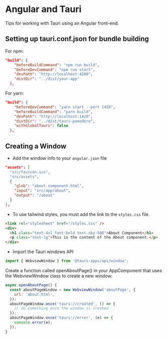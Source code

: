 # Angular and Tauri

Tips for working with Tauri using an Angular front-end.

## Setting up tauri.conf.json for bundle building

For npm:

```json
"build": {
    "beforeBuildCommand": "npm run build",
    "beforeDevCommand": "npm run start",
    "devPath": "http://localhost:4200",
    "distDir": "../dist/your-app"
  },
```

For yarn:

```json
"build": {
    "beforeDevCommand": "yarn start --port 1420",
    "beforeBuildCommand": "yarn build",
    "devPath": "http://localhost:1420",
    "distDir": "../dist/tauri-pomodoro",
    "withGlobalTauri": false
  },
```

## Creating a Window

* Add the window info to your `angular.json` file

```json
"assets": [
  "src/favicon.ico",
  "src/assets",
  {
    "glob": "about.component.html",
    "input": "src/app/about",
    "output": "/about"
  }
],
```

* To use tailwind styles, you must add the link to the `styles.css` file.

```html
<link rel="stylesheet" href="/styles.css" />
<div>
  <h1 class="text-4xl font-bold text-sky-500">About Component</h1>
  <p class="text-lg">This is the content of the About component.</p>
</div>
```

* Import the Tauri windows API

```javascript
import { WebviewWindow } from '@tauri-apps/api/window';
```

Create a function called openAboutPage() in your AppComponent that uses the WebviewWindow class to create a new window:

```javascript
async openAboutPage() {
  const aboutPageWindow = new WebviewWindow('aboutPage', {
    url: 'about.html',
  });
  aboutPageWindow.once('tauri://created', () => {
    // do something once the window is created
  });
  aboutPageWindow.once('tauri://error', (e) => {
    console.error(e);
  });
}
```
